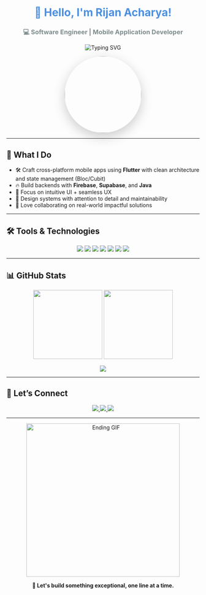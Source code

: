 <h1 align="center" style="font-family: -apple-system, BlinkMacSystemFont, 'Segoe UI', 'Roboto', 'Oxygen', 'Ubuntu', 'Cantarell', 'Fira Sans', 'Droid Sans', sans-serif; font-weight: bold; color: #4A90E2;">
  👋 Hello, I'm Rijan Acharya!
</h1>
<h3 align="center" style="color: #7F8C8D;">
  💻 Software Engineer | Mobile Application Developer
</h3>

<p align="center">
  <img src="https://readme-typing-svg.herokuapp.com?font=Fira+Code&size=22&pause=1000&color=F76D57&center=true&vCenter=true&width=500&lines=Flutter+%7C+Dart+%7C+Firebase+%7C+Supabase;Java+%7C+Clean+Architecture+%7C+State+Management;Cross-Platform+Apps+with+Great+UX+%26+Performance!" alt="Typing SVG" />
</p>

<p align="center">
  <img src="https://media.giphy.com/media/3o7aD2saalBwwftBIY/giphy.gif" width="200" style="border-radius: 50%; box-shadow: 0 10px 30px rgba(0,0,0,0.2);" />
</p>

---

## 🚀 What I Do

- 🛠️ Craft cross-platform mobile apps using **Flutter** with clean architecture and state management (Bloc/Cubit)  
- 🔥 Build backends with **Firebase**, **Supabase**, and **Java**  
- 🎯 Focus on intuitive UI + seamless UX  
- 🎨 Design systems with attention to detail and maintainability  
- 🤝 Love collaborating on real-world impactful solutions

---

## 🛠️ Tools & Technologies

<p align="center">
  <img src="https://img.shields.io/badge/Flutter-02569B?style=for-the-badge&logo=flutter&logoColor=white"/>
  <img src="https://img.shields.io/badge/Dart-0175C2?style=for-the-badge&logo=dart&logoColor=white"/>
  <img src="https://img.shields.io/badge/Firebase-FFCA28?style=for-the-badge&logo=firebase&logoColor=black"/>
  <img src="https://img.shields.io/badge/Supabase-3ECF8E?style=for-the-badge&logo=supabase&logoColor=white"/>
  <img src="https://img.shields.io/badge/Java-ED8B00?style=for-the-badge&logo=java&logoColor=white"/>
  <img src="https://img.shields.io/badge/GitHub-181717?style=for-the-badge&logo=github&logoColor=white"/>
  <img src="https://img.shields.io/badge/Figma-F24E1E?style=for-the-badge&logo=figma&logoColor=white"/>
</p>

---

## 📊 GitHub Stats

<p align="center">
  <img src="https://github-readme-stats.vercel.app/api?username=Rijan77&show_icons=true&theme=radical&hide_border=true&count_private=true" height="180"/>
  <img src="https://github-readme-streak-stats.herokuapp.com/?user=Rijan77&theme=radical&hide_border=true" height="180"/>
</p>

<p align="center">
  <img src="https://github-readme-stats.vercel.app/api/top-langs/?username=Rijan77&layout=compact&theme=radical&hide_border=true"/>
</p>

---

## 🤝 Let’s Connect

<p align="center">
  <a href="mailto:rijanacharya73@gmail.com">
    <img src="https://img.shields.io/badge/Email-rijanacharya73@gmail.com-D14836?style=for-the-badge&logo=gmail&logoColor=white"/>
  </a>
  <a href="https://www.linkedin.com/in/rijan-acharya/">
    <img src="https://img.shields.io/badge/LinkedIn-Rijan_Acharya-0077B5?style=for-the-badge&logo=linkedin&logoColor=white"/>
  </a>
  <a href="https://github.com/Rijan77">
    <img src="https://img.shields.io/badge/GitHub-Rijan77-181717?style=for-the-badge&logo=github&logoColor=white"/>
  </a>
</p>

---

<p align="center">
  <img src="https://media.giphy.com/media/qgQUggAC3Pfv687qPC/giphy.gif" alt="Ending GIF" width="400"/>
</p>

<div align="center">
  <strong>🚀 Let's build something exceptional, one line at a time.</strong>
</div>
